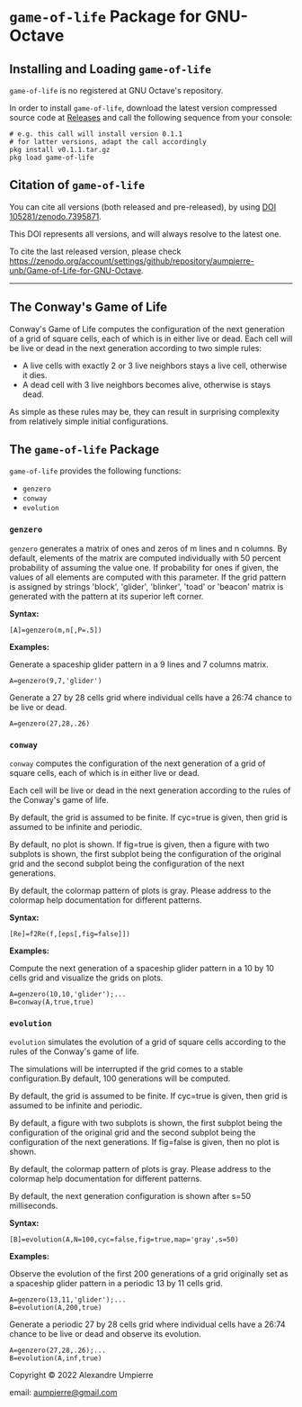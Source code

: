# `game-of-life` Package for GNU-Octave

<!-- [![DOI](https://zenodo.org/badge/509427410.svg)](https://zenodo.org/badge/latestdoi/509427410)
[![License: GPL v3](https://img.shields.io/badge/License-GPLv3-blue.svg)](https://www.gnu.org/licenses/gpl-3.0)
![GitHub release (latest by date)](https://img.shields.io/github/v/release/aumpierre-unb/Game-of-Life-for-GNU-Octave) -->

<!-- ![Illustrative graphical output](https://github.com/aumpierre-unb/Game-of-Life-for-GNU-Octave/blob/main/pics/D2fRe.png "Example of graphical output") -->

## Installing and Loading `game-of-life`

`game-of-life` is no registered at GNU Octave's repository. 

In order to install `game-of-life`, download the latest version compressed source code at [Releases](https://github.com/aumpierre-unb/Game-of-Life-for-GNU-Octave/releases) and call the following sequence from your console:

```dotnetcli
# e.g. this call will install version 0.1.1
# for latter versions, adapt the call accordingly
pkg install v0.1.1.tar.gz
pkg load game-of-life
```

## Citation of `game-of-life`

You can cite all versions (both released and pre-released), by using
[DOI 105281/zenodo.7395871](https://doi.org/10.5281/zenodo.7395871).

This DOI represents all versions, and will always resolve to the latest one.

To cite the last released version, please check
https://zenodo.org/account/settings/github/repository/aumpierre-unb/Game-of-Life-for-GNU-Octave.

---

## The Conway's Game of Life

Conway's Game of Life computes the configuration of the next generation of a grid of square cells, each of which is in either live or dead. Each cell will be live or dead in the next generation according to two simple rules:

- A live cells with exactly 2 or 3 live neighbors stays a live cell, otherwise it dies.
- A dead cell with 3 live neighbors becomes alive, otherwise is stays dead.

As simple as these rules may be, they can result in surprising complexity from relatively simple initial configurations.

## The `game-of-life` Package

`game-of-life` provides the following functions:

- `genzero`
- `conway`
- `evolution`

### `genzero`

`genzero` generates a matrix of ones and zeros of m lines and n columns.
By default, elements of the matrix are computed individually with 50 percent probability of assuming the value one.
If probability for ones if given, the values of all elements are computed with this parameter.
If the grid pattern is assigned by strings 'block', 'glider', 'blinker', 'toad' or 'beacon' matrix is generated with the pattern at its superior left corner.

**Syntax:**

```dotnetcli
[A]=genzero(m,n[,P=.5])
```

**Examples:**

Generate a spaceship glider pattern in a 9 lines and 7 columns matrix.

```dotnetcli
A=genzero(9,7,'glider')
```

Generate a 27 by 28 cells grid where individual cells have a 26:74 chance to be live or dead.

```dotnetcli
A=genzero(27,28,.26)
```

### `conway`

`conway` computes the configuration of the next generation of a grid of square cells, each of which is in either live or dead.

Each cell will be live or dead in the next generation according to the rules of the Conway's game of life.

By default, the grid is assumed to be finite. If cyc=true is given, then grid is assumed to be infinite and periodic.

By default, no plot is shown. If fig=true is given, then a figure with two subplots is shown, the first subplot being the configuration of the original grid and the second subplot being the configuration of the next generations.

By default, the colormap pattern of plots is gray. Please address to the colormap help documentation for different patterns.

**Syntax:**

```dotnetcli
[Re]=f2Re(f,[eps[,fig=false]])
```

**Examples:**

Compute the next generation of a spaceship glider pattern in a 10 by 10 cells grid and visualize the grids on plots.

```dotnetcli
A=genzero(10,10,'glider');...
B=conway(A,true,true)
```

### `evolution`

`evolution` simulates the evolution of a grid of square cells according to the rules of the Conway's game of life.

The simulations will be interrupted if the grid comes to a stable configuration.By default, 100 generations will be computed.

By default, the grid is assumed to be finite. If cyc=true is given, then grid is assumed to be infinite and periodic.

By default, a figure with two subplots is shown, the first subplot being the configuration of the original grid and the second subplot being the configuration of the next generations. If fig=false is given, then no plot is shown.

By default, the colormap pattern of plots is gray. Please address to the colormap help documentation for different patterns.

By default, the next generation configuration is shown after s=50 milliseconds.

**Syntax:**

```dotnetcli
[B]=evolution(A,N=100,cyc=false,fig=true,map='gray',s=50)
```

**Examples:**

Observe the evolution of the first 200 generations of a grid originally set as a spaceship glider pattern in a periodic 13 by 11 cells grid.

```dotnetcli
A=genzero(13,11,'glider');...
B=evolution(A,200,true)
```

Generate a periodic 27 by 28 cells grid where individual cells have a 26:74 chance to be live or dead and observe its evolution.

```dotnetcli
A=genzero(27,28,.26);...
B=evolution(A,inf,true)
```

Copyright &copy; 2022 Alexandre Umpierre

email: aumpierre@gmail.com
